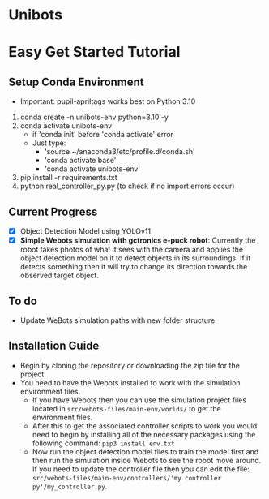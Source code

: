 # Unibots

# Easy Get Started Tutorial

## Setup Conda Environment
- Important: pupil-apriltags works best on Python 3.10
1) conda create -n unibots-env python=3.10 -y
2) conda activate unibots-env
    - if 'conda init' before 'conda activate' error
    - Just type:
        - 'source ~/anaconda3/etc/profile.d/conda.sh' 
        - 'conda activate base'
        - 'conda activate unibots-env'
3) pip install -r requirements.txt
4) python real_controller_py.py (to check if no import errors occur)

## Current Progress

- [x] Object Detection Model using YOLOv11
- [x] **Simple Webots simulation with gctronics e-puck robot**: Currently the robot takes photos of what it sees with the camera and applies the object detection model on it to detect objects in its surroundings. If it detects something then it will try to change its direction towards the observed target object.

## To do

- Update WeBots simulation paths with new folder structure

## Installation Guide

- Begin by cloning the repository or downloading the zip file for the project
- You need to have the Webots installed to work with the simulation environment files.
  - If you have Webots then you can use the simulation project files located in `src/webots-files/main-env/worlds/` to get the environment files.
  - After this to get the associated controller scripts to work you would need to begin by installing all of the necessary packages using the following command:  `pip3 install env.txt`
  - Now run the object detection model files to train the model first and then run the simulation inside Webots to see the robot move around. If you need to update the controller file then you can edit the file: `src/webots-files/main-env/controllers/'my controller py'/my_controller.py`.